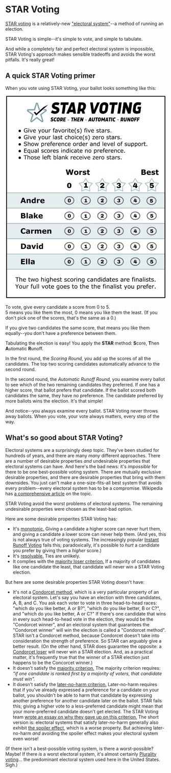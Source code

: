 # STAR Voting

[STAR voting](https://www.starvoting.org/) is a relatively-new ["electoral system"](https://en.wikipedia.org/wiki/Electoral_system)--a
method of running an election.  

STAR Voting is simple--it's simple to vote, and simple to tabulate.  

And while a completely fair and perfect electoral system is impossible, STAR Voting's approach makes sensible tradeoffs
and avoids the worst pitfalls.  It's really great!

## A quick STAR Voting primer

When you vote using STAR Voting, your ballot looks something like this:

![alt text](image.png)

To vote, give every candidate a score from 0 to 5.  
5 means you like them the most, 
0 means you like them the least.  (If you don't pick one of the scores, that's the same as a 0.)  

If you give two candidates the same score, that means you like them equally--you don't have a preference between them.

Tabulating the election is easy!  You apply the **STAR** method:
**S**core, **T**hen **A**utomatic **R**unoff.

In the first round, the *Scoring Round,* you add up the scores of all the
candidates.  The top two scoring candidates automatically advance to
the second round.

In the second round, the *Automatic Runoff Round,* you examine every
ballot to see which of the two remaining candidates they preferred.
If one has a higher score, that ballot prefers that candidate.  If the
ballot scored both candidates the same, they have no preference.
The candidate preferred by more ballots wins the election.  It's that
simple!

And notice--you always examine every ballot.  STAR Voting never throws
away ballots.  When you vote, your vote always matters,
every step of the way.


## What's so good about STAR Voting?

Electoral systems are a surprisingly deep topic.  They've been studied
for hundreds of years, and there are many *many* different approaches.
There are a number of desirable properties *and* undesirable properties
that electoral systems can have.  And here's the bad news: it's
*impossible* for there to be one best-possible voting system.  There
are mutually exclusive desirable properties, and there are desirable
properties that bring with them downsides.  You just can't make a
one-size-fits-all best system that avoids every problem--every electoral
system has to be a compromise.  Wikipedia has
[a comprehensive article](https://en.wikipedia.org/wiki/Comparison_of_electoral_systems)
on the topic.

STAR Voting avoid the worst problems of electoral systems.
The remaining undesirable properties were chosen as the least-bad
option.

Here are some desirable properites STAR Voting has:

* It's [monotonic.](https://en.wikipedia.org/wiki/Monotonicity_criterion)
  Giving a candidate a higher score can never hurt them, and
  giving a candidate a lower score can never help them.  (And yes,
  this is not always true of voting systems.  The increasingly popular
  [Instant Runoff Voting](https://en.wikipedia.org/wiki/Instant-runoff_voting)
  fails this; paradoxically, it's possible to *hurt* a candidate you
  prefer by giving them a *higher* score.)
* It's [resolvable.](https://en.wikipedia.org/wiki/Resolvability_criterion)
  Ties are unlikely.
* It complies with the [majority loser criterion.](https://en.wikipedia.org/wiki/Majority_loser_criterion)
  If a majority of candidates like one candidate the least, that candidate will
  never win a STAR Voting election.

But here are some desirable properties STAR Voting doesn't have:

* It's not a [Condorcet method,](https://en.wikipedia.org/wiki/Condorcet_winner_criterion)
  which is a very particular property of an electoral system.
  Let's say you have an election with three candidates, A, B, and C.  You ask each voter
  to vote in three head-to-head races: "which do you like better, A or B?", "which do
  you like better, B or C?", and "which do you like better, A or C?"  If there's one
  candidate that wins in every such head-to-head vote in the election, they would be
  the "Condorcet winner", and an electoral system that guarantees the "Condorcet winner"
  will win the election is called a "Condorcet method".  STAR isn't a Condorcet method,
  because Condorcet doesn't take into consideration the strength of preference.  So
  STAR can arguably give a better result.  (On the other hand, STAR does guarantee
  the opposite: a [Condorcet loser](https://en.wikipedia.org/wiki/Condorcet_loser_criterion)
  will never win a STAR election.  And, as a practical matter, it's frequently true
  that the winner of a STAR election just happens to be the Concorcet winner.)
* It doesn't satisfy the [majority criterion.](https://en.wikipedia.org/wiki/Majority_criterion)
  The majority criterion requires: *"if one candidate is ranked first by a majority of voters,
  that candidate must win".*
* It doesn't satisfy the [later-no-harm criterion.](https://en.wikipedia.org/wiki/Later-no-harm_criterion)
  Later-no-harm requires that if you've already expressed a preference for a candidate on your
  ballot, you shouldn't be able to harm that candidate by expressing another preference for
  another candidate later on the ballot.  STAR fails this; giving a higher vote to a
  less-preferred candidate might mean that your more-preferred candidate doesn't get
  elected.  The STAR Voting team [wrote an essay on why they gave up on this criterion.](https://www.starvoting.org/pass_fail)
  The short version is: electoral systems that satisfy later-no-harm generally also
  exhibit
  [the spoiler effect,](https://en.wikipedia.org/wiki/Vote_splitting#%22Spoiler_effect%22)
  which is a worse property.  But achieving later-no-harm *and* avoiding the spoiler effect
  makes your electoral system even worse!

(If there isn't a best-possible voting system, is there a worst-possible?  Maybe!
If there *is* a worst electoral system, it's almost certainly
[Plurality voting](https://en.wikipedia.org/wiki/Plurality_voting)...
the predominant electoral system used here in the United States.  Sigh.)
